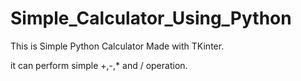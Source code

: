 # Simple_Calculator_Using_Python

This is Simple Python Calculator Made with TKinter.

it can perform simple +,-,* and / operation.
